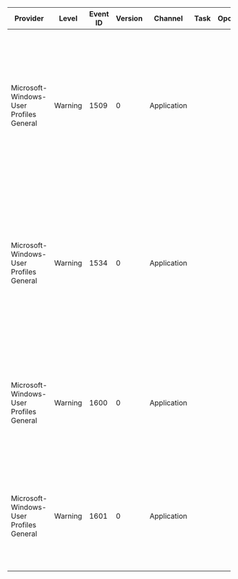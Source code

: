 Provider                                 |  Level    |  Event ID  |  Version  |  Channel      |  Task  |  Opcode  |  Keyword  |  Message
-----------------------------------------|-----------|------------|-----------|---------------|--------|----------|-----------|-----------------------------------------------------------------------------------------------------------------------------------------------------------
Microsoft-Windows-User Profiles General  |  Warning  |  1509      |  0        |  Application  |        |          |           |  Windows cannot copy file {Source} to location {Target}. This error may be caused by network problems or insufficient security rights.  DETAIL - {Error}
Microsoft-Windows-User Profiles General  |  Warning  |  1534      |  0        |  Application  |        |          |           |  There are too many profile copy errors. Refer to the previous events for details. Windows will not log any additional copy errors for this copy process.
Microsoft-Windows-User Profiles General  |  Warning  |  1600      |  0        |  Application  |        |          |           |  Windows cannot copy profile from {Source} to {Target}; you do not have enough disk space.
Microsoft-Windows-User Profiles General  |  Warning  |  1601      |  0        |  Application  |        |          |           |  Windows cannot copy profile from {Source} to {Target}; you have exceeded the profile quota.